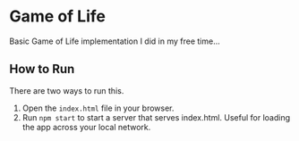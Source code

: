 # Game of Life

Basic Game of Life implementation I did in my free time...

## How to Run

There are two ways to run this.

1. Open the `index.html` file in your browser.
2. Run `npm start` to start a server that serves index.html. Useful for loading the app across your local network.
